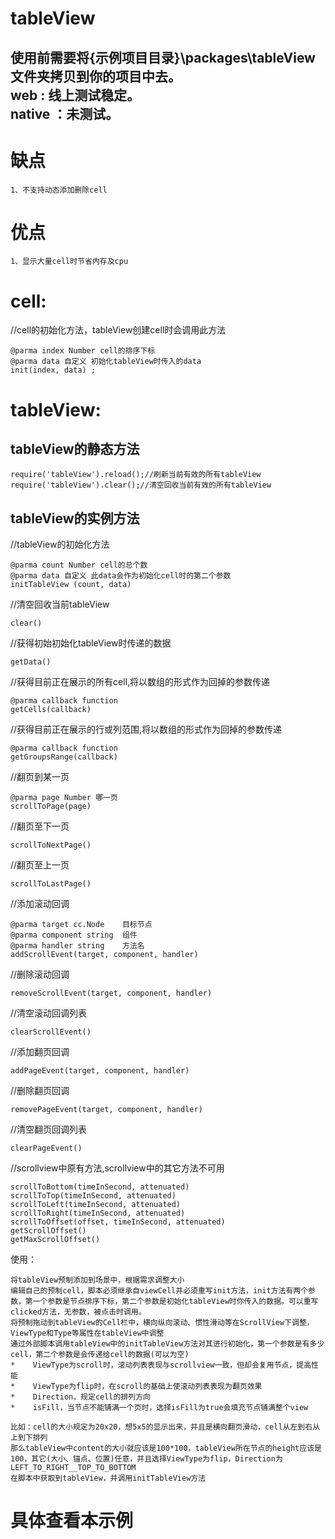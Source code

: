 # tableView

使用前需要将{示例项目目录}\packages\tableView文件夹拷贝到你的项目中去。</br>
web : 线上测试稳定。</br>
native ：未测试。</br>
---

# 缺点
```
1、不支持动态添加删除cell
```
# 优点
```
1、显示大量cell时节省内存及cpu
```

# cell:
//cell的初始化方法，tableView创建cell时会调用此方法
```
@parma index Number cell的排序下标
@parma data 自定义 初始化tableView时传入的data
init(index, data) ;
```

# tableView:
tableView的静态方法
---
```
require('tableView').reload();//刷新当前有效的所有tableView
require('tableView').clear();//清空回收当前有效的所有tableView
```

tableView的实例方法
---
 //tableView的初始化方法
```
@parma count Number cell的总个数
@parma data 自定义 此data会作为初始化cell时的第二个参数
initTableView (count, data)
```

 //清空回收当前tableView
```
clear()
```

//获得初始初始化tableView时传递的数据
```
getData()
```

//获得目前正在展示的所有cell,将以数组的形式作为回掉的参数传递
```
@parma callback function 
getCells(callback)
```

//获得目前正在展示的行或列范围,将以数组的形式作为回掉的参数传递
```
@parma callback function 
getGroupsRange(callback)
```

//翻页到某一页
```
@parma page Number 哪一页
scrollToPage(page)
```

//翻页至下一页
```
scrollToNextPage()
```

//翻页至上一页
```
scrollToLastPage()
```

//添加滚动回调
```
@parma target cc.Node    目标节点
@parma component string  组件
@parma handler string    方法名
addScrollEvent(target, component, handler)
```

//删除滚动回调
```
removeScrollEvent(target, component, handler)
```

//清空滚动回调列表
```
clearScrollEvent()
```

//添加翻页回调
```
addPageEvent(target, component, handler)
```

//删除翻页回调
```
removePageEvent(target, component, handler)
```

//清空翻页回调列表
```
clearPageEvent()
```

//scrollview中原有方法,scrollview中的其它方法不可用
```
scrollToBottom(timeInSecond, attenuated)
scrollToTop(timeInSecond, attenuated)
scrollToLeft(timeInSecond, attenuated)
scrollToRight(timeInSecond, attenuated)
scrollToOffset(offset, timeInSecond, attenuated)
getScrollOffset()
getMaxScrollOffset() 
```

使用：
```
将tableView预制添加到场景中，根据需求调整大小
编辑自己的预制cell，脚本必须继承自viewCell并必须重写init方法，init方法有两个参数，第一个参数是节点排序下标，第二个参数是初始化tableView时你传入的数据。可以重写clicked方法，无参数，被点击时调用。
将预制拖动到tableView的Cell栏中，横向纵向滚动、惯性滑动等在ScrollView下调整，ViewType和Type等属性在tableView中调整
通过外部脚本调用tableView中的initTableView方法对其进行初始化，第一个参数是有多少cell，第二个参数是会传递给cell的数据(可以为空) 
*    ViewType为scroll时，滚动列表表现与scrollview一致，但却会复用节点，提高性能
*    ViewType为flip时，在scroll的基础上使滚动列表表现为翻页效果
*    Direction，规定cell的排列方向
*    isFill，当节点不能铺满一个页时，选择isFill为true会填充节点铺满整个view

比如：cell的大小规定为20x20，想5x5的显示出来，并且是横向翻页滑动，cell从左到右从上到下排列
那么tableView中content的大小就应该是100*100，tableView所在节点的height应该是100，其它(大小、锚点、位置)任意，并且选择ViewType为flip，Direction为LEFT_TO_RIGHT__TOP_TO_BOTTOM
在脚本中获取到tableView，并调用initTableView方法
```

# 具体查看本示例